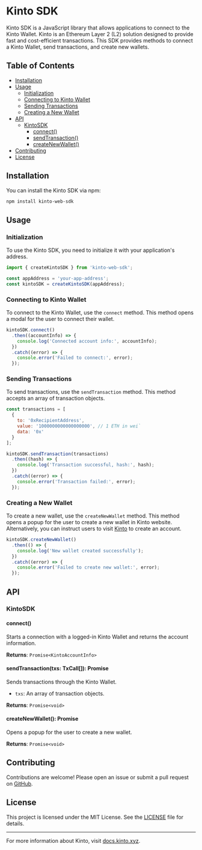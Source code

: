 # Kinto SDK

Kinto SDK is a JavaScript library that allows applications to connect to the Kinto Wallet. Kinto is an Ethereum Layer 2 (L2) solution designed to provide fast and cost-efficient transactions. This SDK provides methods to connect a Kinto Wallet, send transactions, and create new wallets.

## Table of Contents

- [Installation](#installation)
- [Usage](#usage)
  - [Initialization](#initialization)
  - [Connecting to Kinto Wallet](#connecting-to-kinto-wallet)
  - [Sending Transactions](#sending-transactions)
  - [Creating a New Wallet](#creating-a-new-wallet)
- [API](#api)
  - [KintoSDK](#kintosdk)
    - [connect()](#connect)
    - [sendTransaction()](#sendtransaction)
    - [createNewWallet()](#createnewwallet)
- [Contributing](#contributing)
- [License](#license)

## Installation

You can install the Kinto SDK via npm:

```bash
npm install kinto-web-sdk
```

## Usage

### Initialization

To use the Kinto SDK, you need to initialize it with your application's address.

```javascript
import { createKintoSDK } from 'kinto-web-sdk';

const appAddress = 'your-app-address';
const kintoSDK = createKintoSDK(appAddress);
```

### Connecting to Kinto Wallet

To connect to the Kinto Wallet, use the `connect` method. This method opens a modal for the user to connect their wallet.

```javascript
kintoSDK.connect()
  .then((accountInfo) => {
    console.log('Connected account info:', accountInfo);
  })
  .catch((error) => {
    console.error('Failed to connect:', error);
  });
```

### Sending Transactions

To send transactions, use the `sendTransaction` method. This method accepts an array of transaction objects.

```javascript
const transactions = [
  {
    to: '0xRecipientAddress',
    value: '1000000000000000000', // 1 ETH in wei`
    data: '0x'
  }
];

kintoSDK.sendTransaction(transactions)
  .then((hash) => {
    console.log('Transaction successful, hash:', hash);
  })
  .catch((error) => {
    console.error('Transaction failed:', error);
  });
```

### Creating a New Wallet

To create a new wallet, use the `createNewWallet` method. This method opens a popup for the user to create a new wallet in Kinto website. Alternatively, you can instruct users to visit [Kinto](https://engen.kinto.xyz/onboarding) to create an account.

```javascript
kintoSDK.createNewWallet()
  .then(() => {
    console.log('New wallet created successfully');
  })
  .catch((error) => {
    console.error('Failed to create new wallet:', error);
  });
```

## API

### KintoSDK

#### connect()

Starts a connection with a logged-in Kinto Wallet and returns the account information.

**Returns**: `Promise<KintoAccountInfo>`

#### sendTransaction(txs: TxCall[]): Promise<void>

Sends transactions through the Kinto Wallet.

- `txs`: An array of transaction objects.

**Returns**: `Promise<void>`

#### createNewWallet(): Promise<void>

Opens a popup for the user to create a new wallet.

**Returns**: `Promise<void>`

## Contributing

Contributions are welcome! Please open an issue or submit a pull request on [GitHub](https://github.com/your-repo/my-kinto-sdk).

## License

This project is licensed under the MIT License. See the [LICENSE](LICENSE) file for details.

---

For more information about Kinto, visit [docs.kinto.xyz](https://docs.kinto.xyz).